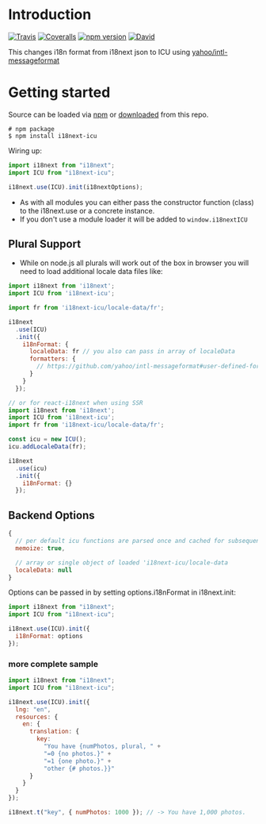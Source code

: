 # Introduction

[![Travis](https://img.shields.io/travis/i18next/i18next-icu/master.svg?style=flat-square)](https://travis-ci.org/i18next/i18next-icu)
[![Coveralls](https://img.shields.io/coveralls/i18next/i18next-icu/master.svg?style=flat-square)](https://coveralls.io/github/i18next/i18next-icu)
[![npm version](https://img.shields.io/npm/v/i18next-icu.svg?style=flat-square)](https://www.npmjs.com/package/i18next-icu)
[![David](https://img.shields.io/david/i18next/i18next-icu.svg?style=flat-square)](https://david-dm.org/i18next/i18next-icu)

This changes i18n format from i18next json to ICU using [yahoo/intl-messageformat](https://github.com/yahoo/intl-messageformat)

# Getting started

Source can be loaded via [npm](https://www.npmjs.com/package/i18next-icu) or [downloaded](https://github.com/i18next/i18next-icu/blob/master/i18nextICU.min.js) from this repo.

```
# npm package
$ npm install i18next-icu
```

Wiring up:

```js
import i18next from "i18next";
import ICU from "i18next-icu";

i18next.use(ICU).init(i18nextOptions);
```

- As with all modules you can either pass the constructor function (class) to the i18next.use or a concrete instance.
- If you don't use a module loader it will be added to `window.i18nextICU`

## Plural Support

- While on node.js all plurals will work out of the box in browser you will need to load additional locale data files like:

```js
import i18next from 'i18next';
import ICU from 'i18next-icu';

import fr from 'i18next-icu/locale-data/fr';

i18next
  .use(ICU)
  .init({
    i18nFormat: {
      localeData: fr // you also can pass in array of localeData
      formatters: {
        // https://github.com/yahoo/intl-messageformat#user-defined-formats
      }
    }
  });

// or for react-i18next when using SSR
import i18next from 'i18next';
import ICU from 'i18next-icu';
import fr from 'i18next-icu/locale-data/fr';

const icu = new ICU();
icu.addLocaleData(fr);

i18next
  .use(icu)
  .init({
    i18nFormat: {}
  });
```

## Backend Options

```js
{
  // per default icu functions are parsed once and cached for subsequent calls
  memoize: true,

  // array or single object of loaded 'i18next-icu/locale-data
  localeData: null
}
```

Options can be passed in by setting options.i18nFormat in i18next.init:

```js
import i18next from "i18next";
import ICU from "i18next-icu";

i18next.use(ICU).init({
  i18nFormat: options
});
```

### more complete sample

```js
import i18next from "i18next";
import ICU from "i18next-icu";

i18next.use(ICU).init({
  lng: "en",
  resources: {
    en: {
      translation: {
        key:
          "You have {numPhotos, plural, " +
          "=0 {no photos.}" +
          "=1 {one photo.}" +
          "other {# photos.}}"
      }
    }
  }
});

i18next.t("key", { numPhotos: 1000 }); // -> You have 1,000 photos.
```
